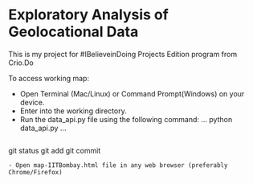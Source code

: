 # Exploratory Analysis of Geolocational Data

This is my project for #IBelieveinDoing Projects Edition program from Crio.Do

To access working map:
- Open Terminal (Mac/Linux) or Command Prompt(Windows) on your device.
- Enter into the working directory.
- Run the data_api.py file using the following command: 
  ...
  python data_api.py
  ...
  ```
git status
git add
git commit
```
- Open map-IITBombay.html file in any web browser (preferably Chrome/Firefox)

